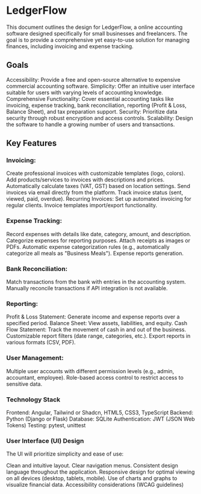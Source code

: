 # LedgerFlow

This document outlines the design for LedgerFlow, a online accounting software designed specifically for small businesses and freelancers. The goal is to provide a comprehensive yet easy-to-use solution for managing finances, including invoicing and expense tracking.

## Goals

Accessibility: Provide a free and open-source alternative to expensive commercial accounting software.
Simplicity: Offer an intuitive user interface suitable for users with varying levels of accounting knowledge.
Comprehensive Functionality: Cover essential accounting tasks like invoicing, expense tracking, bank reconciliation, reporting (Profit & Loss, Balance Sheet), and tax preparation support.
Security: Prioritize data security through robust encryption and access controls.
Scalability: Design the software to handle a growing number of users and transactions.


## Key Features

### Invoicing:

Create professional invoices with customizable templates (logo, colors).
Add products/services to invoices with descriptions and prices.
Automatically calculate taxes (VAT, GST) based on location settings.
Send invoices via email directly from the platform.
Track invoice status (sent, viewed, paid, overdue).
Recurring Invoices: Set up automated invoicing for regular clients.
Invoice templates import/export functionality.

### Expense Tracking:

Record expenses with details like date, category, amount, and description.
Categorize expenses for reporting purposes.
Attach receipts as images or PDFs.
Automatic expense categorization rules (e.g., automatically categorize all meals as "Business Meals").
Expense reports generation.

### Bank Reconciliation:

Match transactions from the bank with entries in the accounting system.
Manually reconcile transactions if API integration is not available.

### Reporting:

Profit & Loss Statement: Generate income and expense reports over a specified period.
Balance Sheet: View assets, liabilities, and equity.
Cash Flow Statement: Track the movement of cash in and out of the business.
Customizable report filters (date range, categories, etc.).
Export reports in various formats (CSV, PDF).

### User Management:

Multiple user accounts with different permission levels (e.g., admin, accountant, employee).
Role-based access control to restrict access to sensitive data.

### Technology Stack

Frontend: Angular, Tailwind or Shadcn, HTML5, CSS3, TypeScript
Backend: Python (Django or Flask)
Database: SQLite
Authentication: JWT (JSON Web Tokens)
Testing: pytest, unittest

### User Interface (UI) Design

The UI will prioritize simplicity and ease of use:

Clean and intuitive layout.
Clear navigation menus.
Consistent design language throughout the application.
Responsive design for optimal viewing on all devices (desktop, tablets, mobile).
Use of charts and graphs to visualize financial data.
Accessibility considerations (WCAG guidelines)
